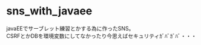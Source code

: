 # sns_with_javaee

javaEEでサーブレット練習とかする為に作ったSNS。</br>
CSRFとかDBを環境変数にしてなかったり今思えばセキュリティｶﾞﾊﾞｶﾞﾊﾞ・・・</br>
